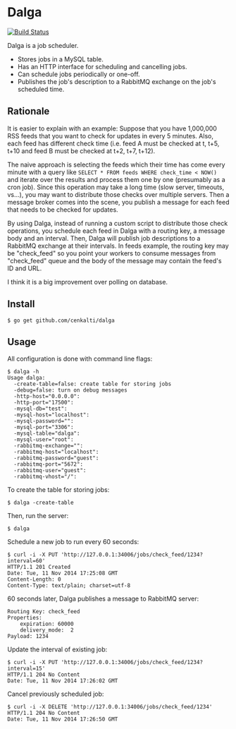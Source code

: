 Dalga
=====

[![Build Status](https://travis-ci.org/cenkalti/dalga.png)](https://travis-ci.org/cenkalti/dalga)

Dalga is a job scheduler.

- Stores jobs in a MySQL table.
- Has an HTTP interface for scheduling and cancelling jobs.
- Can schedule jobs periodically or one-off.
- Publishes the job's description to a RabbitMQ exchange on the job's scheduled time.

Rationale
---------

It is easier to explain with an example: Suppose that you have 1,000,000 RSS
feeds that you want to check for updates in every 5 minutes. Also, each feed
has different check time (i.e. feed A must be checked at t, t+5, t+10 and
feed B must be checked at t+2, t+7, t+12).

The naive approach is selecting the feeds
which their time has come every minute with a query like
`SELECT * FROM feeds WHERE check_time < NOW()` and iterate over the results
and process them one by one (presumably as a cron job).
Since this operation may take a long time
(slow server, timeouts, vs...), you may want to distribute those checks over
multiple servers. Then a message broker comes into the scene, you publish a
message for each feed that needs to be checked for updates.

By using Dalga, instead of running a custom script to distribute those check
operations, you schedule each feed in Dalga with a routing key, a message body
and an interval. Then, Dalga will publish job descriptions to a RabbitMQ
exchange at their intervals.
In feeds example, the routing key may be "check_feed" so you point
your workers to consume messages from "check_feed" queue and the body of the
message may contain the feed's ID and URL.

I think it is a big improvement over polling on database.

Install
-------

    $ go get github.com/cenkalti/dalga

Usage
-----

All configuration is done with command line flags:

    $ dalga -h
    Usage dalga:
      -create-table=false: create table for storing jobs
      -debug=false: turn on debug messages
      -http-host="0.0.0.0":
      -http-port="17500":
      -mysql-db="test":
      -mysql-host="localhost":
      -mysql-password="":
      -mysql-port="3306":
      -mysql-table="dalga":
      -mysql-user="root":
      -rabbitmq-exchange="":
      -rabbitmq-host="localhost":
      -rabbitmq-password="guest":
      -rabbitmq-port="5672":
      -rabbitmq-user="guest":
      -rabbitmq-vhost="/":

To create the table for storing jobs:

    $ dalga -create-table

Then, run the server:

    $ dalga

Schedule a new job to run every 60 seconds:

    $ curl -i -X PUT 'http://127.0.0.1:34006/jobs/check_feed/1234?interval=60'
    HTTP/1.1 201 Created
    Date: Tue, 11 Nov 2014 17:25:08 GMT
    Content-Length: 0
    Content-Type: text/plain; charset=utf-8

60 seconds later, Dalga publishes a message to RabbitMQ server:

    Routing Key: check_feed
    Properties:
        expiration: 60000
        delivery_mode:  2
    Payload: 1234

Update the interval of existing job:

    $ curl -i -X PUT 'http://127.0.0.1:34006/jobs/check_feed/1234?interval=15'
    HTTP/1.1 204 No Content
    Date: Tue, 11 Nov 2014 17:26:02 GMT

Cancel previously scheduled job:

    $ curl -i -X DELETE 'http://127.0.0.1:34006/jobs/check_feed/1234'
    HTTP/1.1 204 No Content
    Date: Tue, 11 Nov 2014 17:26:50 GMT
